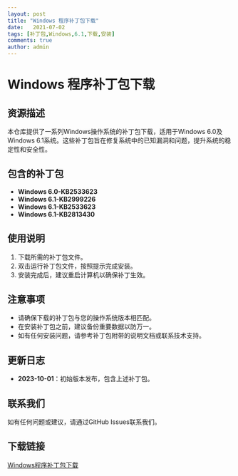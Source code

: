```yaml
---
layout: post
title: "Windows 程序补丁包下载"
date:   2021-07-02
tags: [补丁包,Windows,6.1,下载,安装]
comments: true
author: admin
---
```

# Windows 程序补丁包下载

## 资源描述

本仓库提供了一系列Windows操作系统的补丁包下载，适用于Windows 6.0及Windows 6.1系统。这些补丁包旨在修复系统中的已知漏洞和问题，提升系统的稳定性和安全性。

## 包含的补丁包

- **Windows 6.0-KB2533623**
- **Windows 6.1-KB2999226**
- **Windows 6.1-KB2533623**
- **Windows 6.1-KB2813430**

## 使用说明

1. 下载所需的补丁包文件。
2. 双击运行补丁包文件，按照提示完成安装。
3. 安装完成后，建议重启计算机以确保补丁生效。

## 注意事项

- 请确保下载的补丁包与您的操作系统版本相匹配。
- 在安装补丁包之前，建议备份重要数据以防万一。
- 如有任何安装问题，请参考补丁包附带的说明文档或联系技术支持。

## 更新日志

- **2023-10-01**：初始版本发布，包含上述补丁包。

## 联系我们

如有任何问题或建议，请通过GitHub Issues联系我们。

## 下载链接

[Windows程序补丁包下载](https://pan.quark.cn/s/7963f7f1542c)